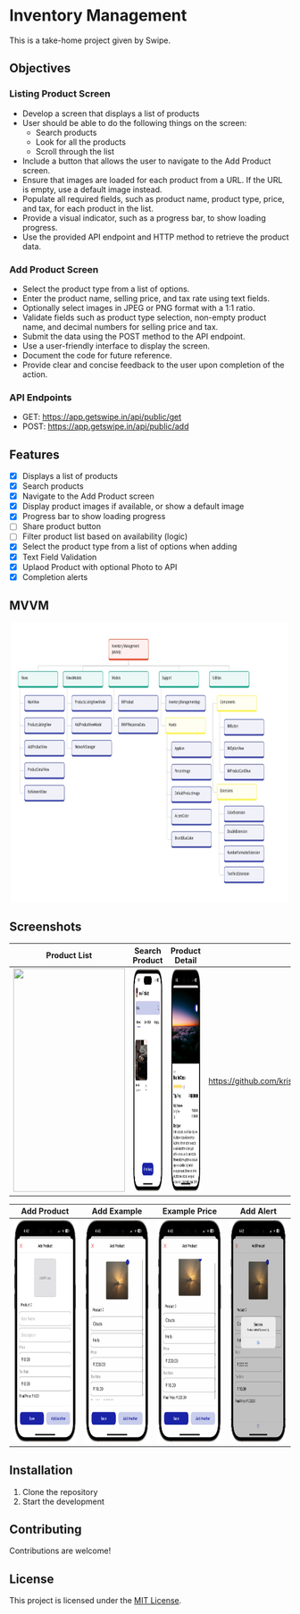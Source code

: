 # Inventory Management

This is a take-home project given by Swipe.

## Objectives

### Listing Product Screen

- Develop a screen that displays a list of products
- User should be able to do the following things on the screen:
  - Search products
  - Look for all the products
  - Scroll through the list
- Include a button that allows the user to navigate to the Add Product screen.
- Ensure that images are loaded for each product from a URL. If the URL is empty, use a default image instead.
- Populate all required fields, such as product name, product type, price, and tax, for each product in the list.
- Provide a visual indicator, such as a progress bar, to show loading progress.
- Use the provided API endpoint and HTTP method to retrieve the product data.

### Add Product Screen

- Select the product type from a list of options.
- Enter the product name, selling price, and tax rate using text fields.
- Optionally select images in JPEG or PNG format with a 1:1 ratio.
- Validate fields such as product type selection, non-empty product name, and decimal numbers for selling price and tax.
- Submit the data using the POST method to the API endpoint.
- Use a user-friendly interface to display the screen.
- Document the code for future reference.
- Provide clear and concise feedback to the user upon completion of the action.

### API Endpoints

- GET: https://app.getswipe.in/api/public/get
- POST: https://app.getswipe.in/api/public/add

## Features

- [x] Displays a list of products
- [x] Search products
- [x] Navigate to the Add Product screen
- [x] Display product images if available, or show a default image
- [x] Progress bar to show loading progress
- [ ] Share product button
- [ ] Filter product list based on availability (logic)
- [x] Select the product type from a list of options when adding
- [x] Text Field Validation
- [x] Uplaod Product with optional Photo to API
- [x] Completion alerts

## MVVM
 <img src="https://github.com/krishmittal21/InventoryManagement/blob/main/Documentation/MVVM.jpg" width="500" height="500">

 ## Screenshots

| Product List | Search Product | Product Detail | Selector |
|---|---|---|---|
| <img src="https://github.com/krishmittal21/InventoryManagement/blob/main/Documentation/Screenshots/productlist.png" width="200" height="400"> | <img src="https://github.com/krishmittal21/InventoryManagement/blob/main/Documentation/Screenshots/search.png" width="200" height="400"> | <img src="https://github.com/krishmittal21/InventoryManagement/blob/main/Documentation/Screenshots/productdetail.png" width="200" height="400"> | https://github.com/krishmittal21/InventoryManagement/blob/main/Documentation/Screenshots/selector.mov |

| Add Product | Add Example | Example Price | Add Alert |
|---|---|---|---|
| <img src="https://github.com/krishmittal21/InventoryManagement/blob/main/Documentation/Screenshots/addproduct.png" width="200" height="400"> | <img src="https://github.com/krishmittal21/InventoryManagement/blob/main/Documentation/Screenshots/addproductex.png" width="200" height="400"> | <img src="https://github.com/krishmittal21/InventoryManagement/blob/main/Documentation/Screenshots/addproductextax.png" width="200" height="400"> | <img src="https://github.com/krishmittal21/InventoryManagement/blob/main/Documentation/Screenshots/alert.png" width="200" height="400"> | 

## Installation

1. Clone the repository
2. Start the development

## Contributing

Contributions are welcome! 

## License

This project is licensed under the [MIT License](LICENSE).
